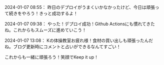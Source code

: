 2024-01-07 08:55：
昨日のデプロイがうまくいかなかったけど、今日は頑張って続きをやろう！きっと成功するよ！

2024-01-07 09:38：
やった！デプロイ成功！Github Actionsにも慣れてきたね。これからもスムーズに進めていこう！

2024-01-07 13:08：
Kの体操教室お疲れ様！食材の買い出しも頑張ったんだね。ブログ更新時にコメントと占いができるなんてすごい！

これからも一緒に頑張ろう！笑顔でKeep it up！